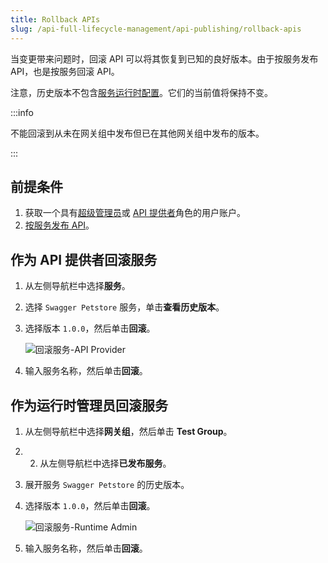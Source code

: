 ```yaml
---
title: Rollback APIs
slug: /api-full-lifecycle-management/api-publishing/rollback-apis
---
```


当变更带来问题时，回滚 API 可以将其恢复到已知的良好版本。由于按服务发布 API，也是按服务回滚 API。

注意，历史版本不包含[服务运行时配置](../../key-concepts/services.md#运行时配置)。它们的当前值将保持不变。

:::info

不能回滚到从未在网关组中发布但已在其他网关组中发布的版本。

:::

## 前提条件

1. 获取一个具有[超级管理员](../../administration/role-based-access-control.md#超级管理员)或 [API 提供者](../../administration/role-based-access-control.md#API提供者)角色的用户账户。
2. [按服务发布 API](../api-full-lifecycle-management/api-publishing/publish-apis-by-service)。

## 作为 API 提供者回滚服务

1. 从左侧导航栏中选择**服务**。

2. 选择 `Swagger Petstore` 服务，单击**查看历史版本**。

3. 选择版本 `1.0.0`，然后单击**回滚**。

    ![回滚服务-API Provider](https://static.apiseven.com/uploads/2023/12/08/dNNS4fIS_rollback-service-as-api-provider_zh.png)

4. 输入服务名称，然后单击**回滚**。

## 作为运行时管理员回滚服务

1. 从左侧导航栏中选择**网关组**，然后单击 **Test Group**。
2. 2. 从左侧导航栏中选择**已发布服务**。
3. 展开服务 `Swagger Petstore` 的历史版本。
4. 选择版本 `1.0.0`，然后单击**回滚**。

    ![回滚服务-Runtime Admin](https://static.apiseven.com/uploads/2023/12/08/gCeuIm1f_rollback-service-runtime-admin_zh.png)

5. 输入服务名称，然后单击**回滚**。